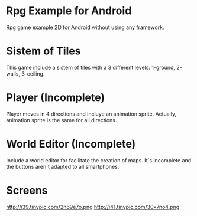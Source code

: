 Rpg Example for Android
=======================
Rpg game example 2D for Android without using any framework.

Sistem of Tiles
===============
This game include a sistem of tiles with a 3 different levels: 1-ground, 2-walls, 3-ceiling.

Player (Incomplete)
======
Player moves in 4 directions and incluye an animation sprite. Actually, animation sprite is the same for all directions.

World Editor (Incomplete)
============
Include a world editor for facilitate the creation of maps. It´s incomplete and the buttons aren´t adapted to all smartphones.

Screens
=======
http://i39.tinypic.com/2n69e7o.png http://i41.tinypic.com/30x7no4.png
